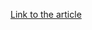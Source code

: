 [Link to the article](https://trendmicro.com/vinfo/us/security/news/cybercrime-and-digital-threats/how-cybercriminals-abuse-cloud-tunneling-services)
